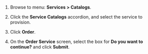1. Browse to menu: **Services > Catalogs**.

2. Click the **Service Catalogs** accordion, and select the service to provision.

3. Click **Order**.

4. On the **Order Service** screen, select the box for **Do you want to continue?** and click
   **Submit**.
